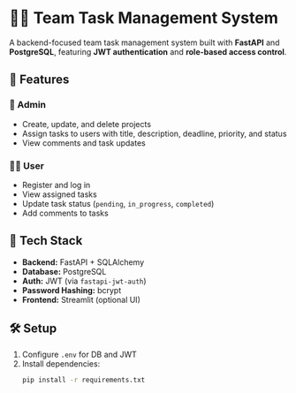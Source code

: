 # 🧑‍💼 Team Task Management System

A backend-focused team task management system built with **FastAPI** and **PostgreSQL**, featuring **JWT authentication** and **role-based access control**.

## 🚀 Features

### 👑 Admin
- Create, update, and delete projects
- Assign tasks to users with title, description, deadline, priority, and status
- View comments and task updates

### 🙋‍♂️ User
- Register and log in
- View assigned tasks
- Update task status (`pending`, `in_progress`, `completed`)
- Add comments to tasks

## 🔐 Tech Stack
- **Backend:** FastAPI + SQLAlchemy
- **Database:** PostgreSQL
- **Auth:** JWT (via `fastapi-jwt-auth`)
- **Password Hashing:** bcrypt
- **Frontend:** Streamlit (optional UI)

## 🛠️ Setup

1. Configure `.env` for DB and JWT
2. Install dependencies:
   ```bash
   pip install -r requirements.txt
